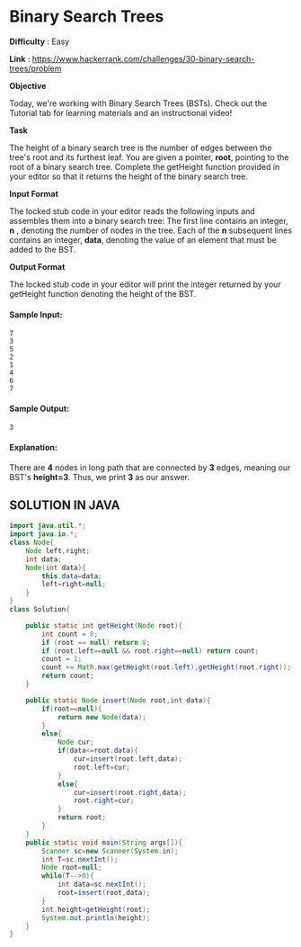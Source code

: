 # Binary Search Trees

**Difficulty** : Easy

**Link** : https://www.hackerrank.com/challenges/30-binary-search-trees/problem



__Objective__

Today, we're working with Binary Search Trees (BSTs). Check out the Tutorial tab for learning materials and an instructional video!

__Task__

The height of a binary search tree is the number of edges between the tree's root and its furthest leaf. You are given a pointer, __root__, pointing to the root of a binary search tree. Complete the getHeight function provided in your editor so that it returns the height of the binary search tree.

__Input Format__

The locked stub code in your editor reads the following inputs and assembles them into a binary search tree:
The first line contains an integer, __n__ , denoting the number of nodes in the tree.
Each of the __n__ subsequent lines contains an integer, __data__, denoting the value of an element that must be added to the BST.

__Output Format__

The locked stub code in your editor will print the integer returned by your getHeight function denoting the height of the BST.

#### Sample Input:

```
7
3
5
2
1
4
6
7
```

#### Sample Output:

```
3
```

#### Explanation:

There are __4__ nodes in long path that are connected by __3__ edges, meaning our BST's __height=3__. Thus, we print __3__ as our answer.

## SOLUTION IN JAVA

```java
import java.util.*;
import java.io.*;
class Node{
    Node left,right;
    int data;
    Node(int data){
        this.data=data;
        left=right=null;
    }
}
class Solution{

    public static int getHeight(Node root){
        int count = 0;
        if (root == null) return 0;
        if (root.left==null && root.right==null) return count;
        count = 1;
        count += Math.max(getHeight(root.left),getHeight(root.right));
        return count;
    }

    public static Node insert(Node root,int data){
        if(root==null){
            return new Node(data);
        }
        else{
            Node cur;
            if(data<=root.data){
                cur=insert(root.left,data);
                root.left=cur;
            }
            else{
                cur=insert(root.right,data);
                root.right=cur;
            }
            return root;
        }
    }
    public static void main(String args[]){
        Scanner sc=new Scanner(System.in);
        int T=sc.nextInt();
        Node root=null;
        while(T-->0){
            int data=sc.nextInt();
            root=insert(root,data);
        }
        int height=getHeight(root);
        System.out.println(height);
    }
}
```
